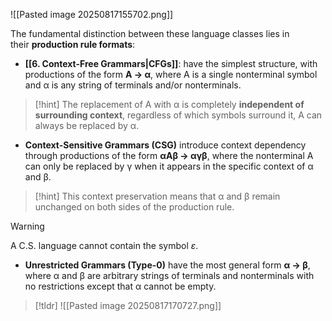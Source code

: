 ![[Pasted image 20250817155702.png]]


The fundamental distinction between these language classes lies in their **production rule formats**:

- **[[6. Context-Free Grammars|CFGs]]**: have the simplest structure, with productions of the form **A → α**, where A is a single nonterminal symbol and α is any string of terminals and/or nonterminals. 

> [!hint]
> The replacement of A with α is completely **independent of surrounding context**, regardless of which symbols surround it, A can always be replaced by α.


- **Context-Sensitive Grammars (CSG)** introduce context dependency through productions of the form **αAβ → αγβ**, where the nonterminal A can only be replaced by γ when it appears in the specific context of α and β. 

> [!hint]
> This context preservation means that α and β remain unchanged on both sides of the production rule.

> [!warning]
> A C.S. language cannot contain the symbol $ε$.


- **Unrestricted Grammars (Type-0)** have the most general form **α → β**, where α and β are arbitrary strings of terminals and nonterminals with no restrictions except that α cannot be empty.

> [!tldr]
> ![[Pasted image 20250817170727.png]]
